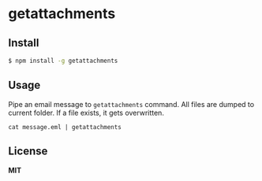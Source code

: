 # getattachments

## Install

```bash
$ npm install -g getattachments
```

## Usage

Pipe an email message to `getattachments` command. All files are dumped to current folder. If a file exists, it gets overwritten.

```
cat message.eml | getattachments
```

## License

**MIT**
